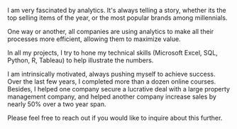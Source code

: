 I am very fascinated by analytics. It's always telling a story, whether its the top selling items of the year, or the most popular brands among millennials. 

One way or another, all companies are using analytics to make all their processes more efficient, allowing them to maximize value. 

In all my projects, I try to hone my technical skills (Microsoft Excel, SQL, Python, R, Tableau) to help illustrate the numbers.

I am intrinsically motivated, always pushing myself to achieve success. Over the last few years, I completed more than a dozen online courses. Besides, I helped one company secure a lucrative deal with a large property management company, and helped another company increase sales by nearly 50% over a two year span. 

Please feel free to reach out if you would like to inquire about this further.
